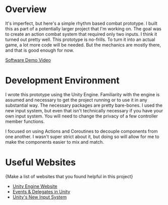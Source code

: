 # Overview

It's imperfect, but here's a simple rhythm based combat prototype. I built this as part of a potentially larger project that I'm working on. The goal was to create an action combat system that required only two inputs. I think it turned out pretty well. This prototype is no-frills. To turn it into an actual game, a lot more code will be needed. But the mechanics are mostly there, and that is good enough for now.

[Software Demo Video](https://youtu.be/ydJ8uxLp4bU)

# Development Environment

I wrote this prototype using the Unity Engine. Familiarity with the engine is assumed and necessary to get the project running or to use it in any substantial way.
The necessary packages are pretty bare-bones. I used the new input system, but even that isn't technically necessary if you have your own input system. You will need to change the privacy of a few controller member functions.

I focused on using Actions and Coroutines to decouple components from one another. I wasn't super strict about it, but doing so will allow for me to make the components easier to mix and match.

# Useful Websites

{Make a list of websites that you found helpful in this project}
* [Unity Engine Website](https://unity.com/)
* [Events & Delegates in Unity](https://gamedevbeginner.com/events-and-delegates-in-unity/)
* [Unity's New Input System](https://gamedevbeginner.com/input-in-unity-made-easy-complete-guide-to-the-new-system/)
